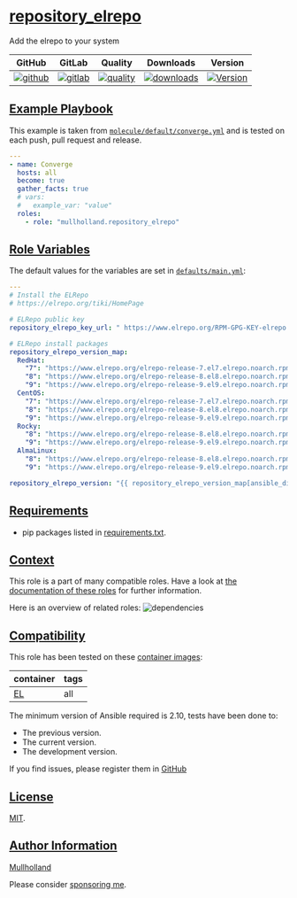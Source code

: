 # [repository_elrepo](#repository_elrepo)

Add the elrepo to your system

|GitHub|GitLab|Quality|Downloads|Version|
|------|------|-------|---------|-------|
|[![github](https://github.com/mullholland/ansible-role-repository_elrepo/workflows/Ansible%20Molecule/badge.svg)](https://github.com/mullholland/ansible-role-repository_elrepo/actions)|[![gitlab](https://gitlab.com/opensourceunicorn/ansible-role-repository_elrepo/badges/master/pipeline.svg)](https://gitlab.com/opensourceunicorn/ansible-role-repository_elrepo)|[![quality](https://img.shields.io/ansible/quality/58831)](https://galaxy.ansible.com/mullholland/repository_elrepo)|[![downloads](https://img.shields.io/ansible/role/d/58831)](https://galaxy.ansible.com/mullholland/repository_elrepo)|[![Version](https://img.shields.io/github/release/mullholland/ansible-role-repository_elrepo.svg)](https://github.com/mullholland/ansible-role-repository_elrepo/releases/)|

## [Example Playbook](#example-playbook)

This example is taken from [`molecule/default/converge.yml`](https://github.com/mullholland/ansible-role-repository_elrepo/blob/master/molecule/default/converge.yml) and is tested on each push, pull request and release.

```yaml
---
- name: Converge
  hosts: all
  become: true
  gather_facts: true
  # vars:
  #   example_var: "value"
  roles:
    - role: "mullholland.repository_elrepo"
```


## [Role Variables](#role-variables)

The default values for the variables are set in [`defaults/main.yml`](https://github.com/mullholland/ansible-role-repository_elrepo/blob/master/defaults/main.yml):

```yaml
---
# Install the ELRepo
# https://elrepo.org/tiki/HomePage

# ELRepo public key
repository_elrepo_key_url: " https://www.elrepo.org/RPM-GPG-KEY-elrepo.org"

# ELRepo install packages
repository_elrepo_version_map:
  RedHat:
    "7": "https://www.elrepo.org/elrepo-release-7.el7.elrepo.noarch.rpm"
    "8": "https://www.elrepo.org/elrepo-release-8.el8.elrepo.noarch.rpm"
    "9": "https://www.elrepo.org/elrepo-release-9.el9.elrepo.noarch.rpm"
  CentOS:
    "7": "https://www.elrepo.org/elrepo-release-7.el7.elrepo.noarch.rpm"
    "8": "https://www.elrepo.org/elrepo-release-8.el8.elrepo.noarch.rpm"
    "9": "https://www.elrepo.org/elrepo-release-9.el9.elrepo.noarch.rpm"
  Rocky:
    "8": "https://www.elrepo.org/elrepo-release-8.el8.elrepo.noarch.rpm"
    "9": "https://www.elrepo.org/elrepo-release-9.el9.elrepo.noarch.rpm"
  AlmaLinux:
    "8": "https://www.elrepo.org/elrepo-release-8.el8.elrepo.noarch.rpm"
    "9": "https://www.elrepo.org/elrepo-release-9.el9.elrepo.noarch.rpm"

repository_elrepo_version: "{{ repository_elrepo_version_map[ansible_distribution][ansible_distribution_major_version] }}"
```

## [Requirements](#requirements)

- pip packages listed in [requirements.txt](https://github.com/mullholland/ansible-role-repository_elrepo/blob/master/requirements.txt).


## [Context](#context)

This role is a part of many compatible roles. Have a look at [the documentation of these roles](https://mullholland.net) for further information.

Here is an overview of related roles:
![dependencies](https://raw.githubusercontent.com/mullholland/ansible-role-repository_elrepo/png/requirements.png "Dependencies")

## [Compatibility](#compatibility)

This role has been tested on these [container images](https://hub.docker.com/u/mullholland):

|container|tags|
|---------|----|
|[EL](https://hub.docker.com/repository/docker/mullholland/docker-centos-systemd/general)|all|

The minimum version of Ansible required is 2.10, tests have been done to:

- The previous version.
- The current version.
- The development version.

If you find issues, please register them in [GitHub](https://github.com/mullholland/ansible-role-repository_elrepo/issues)

## [License](#license)

[MIT](https://github.com/mullholland/ansible-role-repository_elrepo/blob/master/LICENSE).

## [Author Information](#author-information)

[Mullholland](https://mullholland.net)

Please consider [sponsoring me](https://github.com/sponsors/mullholland).
